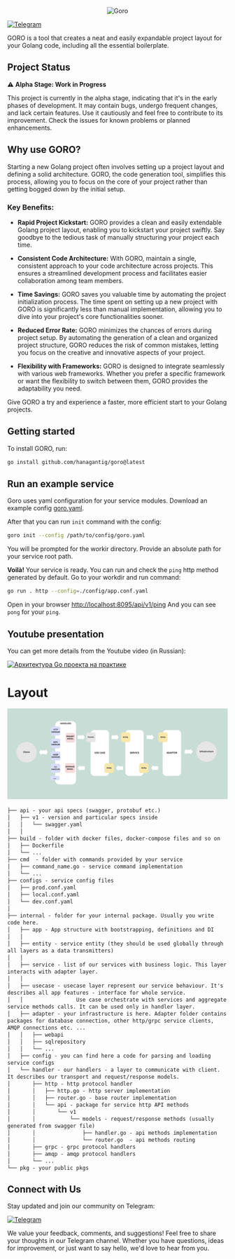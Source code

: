 <p align="center">
    <picture>
      <source media="(prefers-color-scheme: dark)" srcset="assets/img/goro.logo-dark.png">
      <source media="(prefers-color-scheme: light)" srcset="assets/img/goro.logo.png">
      <img alt="Goro" title="Goro" width="200" src="assets/img/goro.logo.png">
    </picture>
</p>

[![Telegram](https://img.shields.io/badge/Join-Telegram-blue)](https://t.me/gorohub)

GORO is a tool that creates a neat and easily expandable project layout for your Golang code, including all the essential boilerplate.

## Project Status

⚠️ **Alpha Stage: Work in Progress**

This project is currently in the alpha stage, indicating that it's in the early phases of development. It may contain bugs, undergo frequent changes, and lack certain features. Use it cautiously and feel free to contribute to its improvement. Check the issues for known problems or planned enhancements.

## Why use GORO?

Starting a new Golang project often involves setting up a project layout and defining a solid architecture. GORO, the code generation tool, simplifies this process, allowing you to focus on the core of your project rather than getting bogged down by the initial setup.

### Key Benefits:

- **Rapid Project Kickstart:**
  GORO provides a clean and easily extendable Golang project layout, enabling you to kickstart your project swiftly. Say goodbye to the tedious task of manually structuring your project each time.

- **Consistent Code Architecture:**
  With GORO, maintain a single, consistent approach to your code architecture across projects. This ensures a streamlined development process and facilitates easier collaboration among team members.

- **Time Savings:**
  GORO saves you valuable time by automating the project initialization process. The time spent on setting up a new project with GORO is significantly less than manual implementation, allowing you to dive into your project's core functionalities sooner.

- **Reduced Error Rate:**
  GORO minimizes the chances of errors during project setup. By automating the generation of a clean and organized project structure, GORO reduces the risk of common mistakes, letting you focus on the creative and innovative aspects of your project.

- **Flexibility with Frameworks:**
  GORO is designed to integrate seamlessly with various web frameworks. Whether you prefer a specific framework or want the flexibility to switch between them, GORO provides the adaptability you need.

Give GORO a try and experience a faster, more efficient start to your Golang projects.

## Getting started
To install GORO, run:
```bash
go install github.com/hanagantig/goro@latest
```

## Run an example service
Goro uses yaml configuration for your service modules.
Download an example config [goro.yaml](https://github.com/hanagantig/goro/blob/main/example/testapp/goro.yaml).

After that you can run `init` command with the config:
```bash
goro init --config /path/to/config/goro.yaml
```
You will be prompted for the workir directory. Provide an absolute path for your service root path.

**Voilà!** Your service is ready. You can run and check the `ping` http method generated by default.
Go to your workdir and run command:
```bash
go run . http --config=./config/app.conf.yaml
```

Open in your browser [http://localhost:8095/api/v1/ping](http://localhost:8095/api/v1/ping)
And you can see `pong` for your `ping`.

## Youtube presentation

You can get more details from the Youtube video (in Russian):

[![Архитектура Go проекта на практике](https://img.youtube.com/vi/hDwqFRUuykQ/0.jpg)](https://www.youtube.com/watch?v=hDwqFRUuykQ)

# Layout

![Layout schema](assets/img/layout.png?raw=true "layout")

```
├── api - your api specs (swagger, protobuf etc.)
│   ├── v1 - version and particular specs inside
│   │   └── swagger.yaml
│   │
├── build - folder with docker files, docker-compose files and so on
│   ├── Dockerfile
│   └── ...
├── cmd  - folder with commands provided by your service
│   ├── command_name.go - service command implementation
│   └── ...
├── configs - service config files
│   ├── prod.conf.yaml
│   ├── local.conf.yaml
│   └── dev.conf.yaml
│
├── internal - folder for your internal package. Usually you write code here.
│   ├── app - App structure with bootstrapping, definitions and DI
│   │
│   ├── entity - service entity (they should be used globally through all layers as a data transmitters)
│   │
│   ├── service - list of our services with business logic. This layer interacts with adapter layer.
│   │
│   ├── usecase - usecase layer represent our service behaviour. It's describes all app features - interface for whole service.
│   │                 Use case orchestrate with services and aggregate service methods calls. It can be used only in handler layer.
│   ├── adapter - your infrastructure is here. Adapter folder contains packages for database connection, other http/grpc service clients, AMQP connections etc. ...
│   │   ├── webapi
│   │   ├── sqlrepository
│   │   └── ...
│   ├── config - you can find here a code for parsing and loading service configs
│   └── handler - our handlers - a layer to communicate with client. It describes our transport and request/response models.
│       ├── http - http protocol handler
│       │   ├── http.go - http server implementation
│       │   ├── router.go - base router implementation
│       │   └── api - package for service http API methods
│       │       └── v1
│       │           └── models - request/response methods (usually generated from swagger file)
│       │               ├── handler.go - api methods implementation
│       │               └── router.go  - api methods routing
│       ├── grpc - grpc protocol handlers
│       ├── amqp - amqp protocol handlers
│       └── ...
└── pkg - your public pkgs
```

## Connect with Us

Stay updated and join our community on Telegram:

[![Telegram](https://img.shields.io/badge/Join-Telegram-blue)](https://t.me/gorohub)

We value your feedback, comments, and suggestions! Feel free to share your thoughts in our Telegram channel. Whether you have questions, ideas for improvement, or just want to say hello, we'd love to hear from you.
